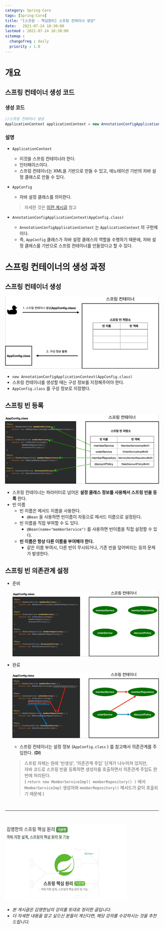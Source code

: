 ```yaml
---
category: Spring-Core
tags: [Spring-Core]
title: "[스프링 - 핵심원리] 스프링 컨테이너 생성"
date:   2021-07-24 18:30:00 
lastmod : 2021-07-24 18:30:00
sitemap :
  changefreq : daily
  priority : 1.0
---
```


# 개요

## 스프링 컨테이너 생성 코드

### 생성 코드

```java
//스프링 컨테이너 생성
ApplicationContext applicationContext = new AnnotationConfigApplicationContext(AppConfig.class);
```

### 설명

- `ApplicationContext`
    - 이것을 스프링 컨테이너라 한다.
    - 인터페이스이다.
    - 스프링 컨테이너는 XML을 기반으로 만들 수 있고, 애노테이션 기반의 자바 설정 클래스로 만들 수 있다.

- `AppConfig`
    - 자바 설정 클래스를 의미한다.

    > 자세한 것은 [이전 게시글](https://taegyunwoo.github.io/spring/SPRING_OCP_DIP) 참고

- `AnnotationConfigApplicationContext(AppConfig.class)`
    - `AnnotationConfigApplicationContext` 는 `ApplicationContext` 의 구현체이다.
    - 즉, `AppConfig` 클래스가 자바 설정 클래스의 역할을 수행하기 때문에, 자바 설정 클래스를 기반으로 스프링 컨테이너를 만들었다고 할 수 있다.

# 스프링 컨테이너의 생성 과정

## 스프링 컨테이너 생성

![스프링 컨테이너 생성](/assets/img/2021-07-24-SPRING_Contatiner_Construct/Untitled%204.png)

- `new AnnotationConfigApplicationContext(AppConfig.class)`
- 스프링 컨테이너를 생성할 때는 구성 정보를 지정해주어야 한다.
- `AppConfig.class` 를 구성 정보로 지정했다.

## 스프링 빈 등록

![스프링 빈 등록](/assets/img/2021-07-24-SPRING_Contatiner_Construct/Untitled%205.png)

- 스프링 컨테이너는 파라미터로 넘어온 **설정 클래스 정보를 사용해서 스프링 빈을 등록** 한다.
- 빈 이름
    - 빈 이름은 메서드 이름을 사용한다.
        - `@Bean` 을 사용하면 빈이름이 자동으로 메서드 이름으로 설정된다.
    - 빈 이름을 직접 부여할 수 도 있다.
        - `@Bean(name="memberService")` 를 사용하면 빈이름을 직접 설정할 수 있다.
    - **빈 이름은 항상 다른 이름을 부여해야 한다.**
        - 같은 이름 부여시, 다른 빈이 무시되거나, 기존 빈을 덮어버리는 등의 문제가 발생한다.

## 스프링 빈 의존관계 설정

- 준비

    ![준비](/assets/img/2021-07-24-SPRING_Contatiner_Construct/Untitled%206.png)

- 완료

    ![완료](/assets/img/2021-07-24-SPRING_Contatiner_Construct/Untitled%207.png)

    - 스프링 컨테이너는 설정 정보 (`AppConfig.class` ) 를 참고해서 의존관계를 주입한다. (**DI**)

    > 스프링 자체는 원래 '빈생성', '의존관계 주입' 단계가 나누어져 있지만,  
    자바 코드로 스프링 빈을 등록하면 생성자를 호출하면서 의존관계 주입도 한번에 처리된다.  
    ( `return new MemberServiceImpl( memberRepository() )` 에서 `MemberServiceImpl` 생성자와 `memberRepository()` 메서드가 같이 호출되기 때문에 )

<br>

---

<br>

<a href="https://inf.run/pcN8"><img src="/assets/img/Inflearn_Spring_SpringCore/Logo.png" width="400px" height="250px"></a>

- *본 게시글은 김영한님의 강의를 토대로 정리한 글입니다.*
- *더 자세한 내용을 알고 싶으신 분들이 계신다면, 해당 강의를 수강하시는 것을 추천드립니다.*